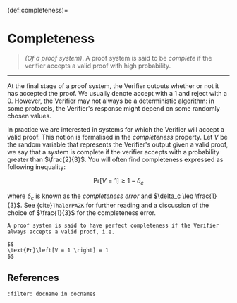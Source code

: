 (def:completeness)=
# Completeness
> *(Of a proof system)*. A proof system is said to be *complete* if the verifier accepts a valid proof with high probability. 
---

At the final stage of a proof system, the Verifier outputs whether or not it has accepted the proof. We usually denote accept with a $1$ and reject with a $0$. However, the Verifier may not always be a deterministic algorithm: in some protocols, the Verifier's response might depend on some randomly chosen values.

In practice we are interested in systems for which the Verifier will accept a valid proof. This notion is formalised in the *completeness* property. Let $V$ be the random variable that represents the Verifier's output given a valid proof, we say that a system is complete if the verifier accepts with a probability greater than $\frac{2}{3}$. You will often find completeness expressed as following inequality:

$$
\text{Pr}\left[V = 1 \right] \geq 1 - \delta_c
$$

where $\delta_c$ is known as the *completeness error* and $\delta_c \leq \frac{1}{3}$. See {cite}`ThalerPAZK` for further reading and a discussion of the choice of $\frac{1}{3}$ for the completeness error.

```{admonition} Perfect Completeness
A proof system is said to have perfect completeness if the Verifier always accepts a valid proof, i.e. 

$$
\text{Pr}\left[V = 1 \right] = 1
$$

```

## References
```{bibliography}
:filter: docname in docnames
```
